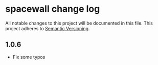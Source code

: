 # spacewall change log

All notable changes to this project will be documented in this file.
This project adheres to [Semantic Versioning](http://semver.org/).

## 1.0.6
* Fix some typos
